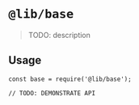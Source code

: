 # `@lib/base`

> TODO: description

## Usage

```
const base = require('@lib/base');

// TODO: DEMONSTRATE API
```
